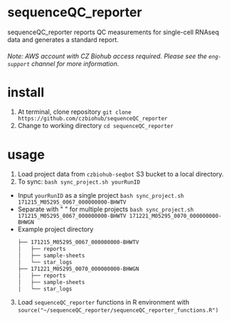 # sequenceQC_reporter
sequenceQC_reporter reports QC measurements for single-cell RNAseq data and generates a standard report.

###### Note: AWS account with CZ Biohub access required. Please see the `eng-support` channel for more information.
# install
1. At terminal, clone repository `git clone https://github.com/czbiohub/sequenceQC_reporter`
2. Change to working directory `cd sequenceQC_reporter`

# usage
1. Load project data from `czbiohub-seqbot` S3 bucket to a local directory. 
2. To sync: `bash sync_project.sh yourRunID` 
  * Input `yourRunID` as a single project `bash sync_project.sh 171215_M05295_0067_000000000-BHWTV` 
  * Separate with " " for multiple projects `bash sync_project.sh 171215_M05295_0067_000000000-BHWTV 171221_M05295_0070_000000000-BHWGN`
  * Example project directory
       ```bash
       ├── 171215_M05295_0067_000000000-BHWTV
       │   ├── reports
       │   ├── sample-sheets
       │   └── star_logs
       ├── 171221_M05295_0070_000000000-BHWGN
       │   ├── reports
       │   ├── sample-sheets
       │   └── star_logs
       ```
3. Load `sequenceQC_reporter` functions in R environment with `source("~/sequenceQC_reporter/sequenceQC_reporter_functions.R")`

